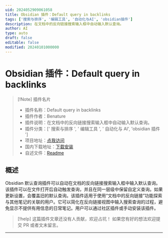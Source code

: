 ```yaml
---
uid: 2024052909061058
title: Obsidian 插件：Default query in backlinks
tags: ['搜索与排序', '编辑工具', '自动化与AI', 'obsidian插件']
description: 在文档中的反向链接搜索输入框中自动输入默认查询。
author: AI
type: auto
draft: false
editable: false
modified: 20240101000000
---
```


# Obsidian 插件：Default query in backlinks

> [!Note] 插件名片
> - 插件名称：Default query in backlinks
> - 插件作者：Benature
> - 插件说明：在文档中的反向链接搜索输入框中自动输入默认查询。
> - 插件分类：[' 搜索与排序 ', ' 编辑工具 ', ' 自动化与 AI', 'obsidian 插件 ']
> - 项目地址：[点我访问](https://github.com/Benature/obsidian-default-query-in-backlink)
> - 国内下载地址：[下载安装](https://pkmer.cn/products/plugin/pluginMarket/?default-query-in-backlink)
> - 自述文件：[Readme](https://ghproxy.net/https://raw.githubusercontent.com/Benature/obsidian-default-query-in-backlink/master/README.md)

## 概述

Obsidian 默认查询插件可以自动在文档的反向链接搜索输入框中输入默认查询。该插件可以在文件打开后自动触发查询，并且在同一层级中保留自定义查询。如果更新设置，会覆盖旧的默认查询。该插件适用于使用“文档中的反向链接”功能探索与其他笔记的关联的用户。它可以简化在反向链接视图中输入搜索查询的过程，避免显示不提供有用信息的日常笔记。用户可以通过社区插件或手动安装该插件。

> [!help]
> 这篇插件文章还没有人贡献，欢迎占坑！
> 如果您有好的想法欢迎提交 PR 或者文末留言。

---



